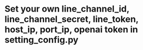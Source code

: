 <h1> Set your own line_channel_id, line_channel_secret, line_token, host_ip, port_ip, openai token in setting_config.py </h1>

